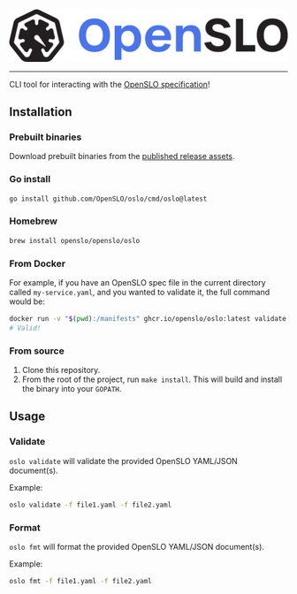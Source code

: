 #

<!-- markdownlint-disable MD033-->
<picture>
  <source media="(prefers-color-scheme: dark)" srcset="images/openslo_light.png">
  <img alt="OpenSLO light theme" src="images/openslo.png">
</picture>
<!-- markdownlint-enable MD033-->

---

CLI tool for interacting with the [OpenSLO specification](https://github.com/OpenSLO/OpenSLO)!

## Installation

### Prebuilt binaries

Download prebuilt binaries from the
[published release assets](https://github.com/OpenSLO/oslo/releases/latest).

### Go install

```sh
go install github.com/OpenSLO/oslo/cmd/oslo@latest
```

### Homebrew

```sh
brew install openslo/openslo/oslo
```

### From Docker

For example, if you have an OpenSLO spec file in the current directory called `my-service.yaml`,
and you wanted to validate it, the full command would be:

```sh
docker run -v "$(pwd):/manifests" ghcr.io/openslo/oslo:latest validate -f /manifests/my-service.yaml
# Valid!
```

### From source

1. Clone this repository.
2. From the root of the project, run `make install`.
   This will build and install the binary into your `GOPATH`.

## Usage

### Validate

`oslo validate` will validate the provided OpenSLO YAML/JSON document(s).

Example:

```sh
oslo validate -f file1.yaml -f file2.yaml
```

### Format

`oslo fmt` will format the provided OpenSLO YAML/JSON document(s).

Example:

```sh
oslo fmt -f file1.yaml -f file2.yaml
```
